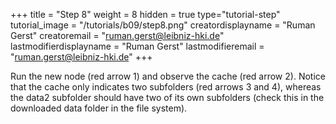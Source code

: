 +++
title = "Step 8"
weight = 8
hidden = true
type="tutorial-step"
tutorial_image = "/tutorials/b09/step8.png"
creatordisplayname = "Ruman Gerst"
creatoremail = "ruman.gerst@leibniz-hki.de"
lastmodifierdisplayname = "Ruman Gerst"
lastmodifieremail = "ruman.gerst@leibniz-hki.de"
+++

Run the new node (red arrow 1) and observe the cache (red arrow 2). Notice that the cache only indicates two subfolders (red arrows 3 and 4), whereas the data2 subfolder should have two of its own subfolders (check this in the downloaded data folder in the file system). 